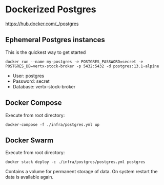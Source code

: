 # Dockerized Postgres

https://hub.docker.com/_/postgres

## Ephemeral Postgres instances
This is the quickest way to get started
```
docker run --name my-postgres -e POSTGRES_PASSWORD=secret -e POSTGRES_DB=vertx-stock-broker -p 5432:5432 -d postgres:13.1-alpine
```

* User: postgres
* Password: secret
* Database: vertx-stock-broker

## Docker Compose
Execute from root directory:
```
docker-compose -f ./infra/postgres.yml up
```

## Docker Swarm
Execute from root directory:
```
docker stack deploy -c ./infra/postgres/postgres.yml postgres
```

Contains a volume for permanent storage of data. On system restart the data is available again.
